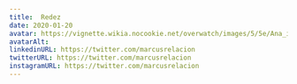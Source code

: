 ```yaml
---
title:  Redez
date: 2020-01-20
avatar: https://vignette.wikia.nocookie.net/overwatch/images/5/5e/Ana_icon.png/revision/latest/scale-to-width-down/95?cb=20180308025214
avatarAlt:
linkedinURL: https://twitter.com/marcusrelacion
twitterURL: https://twitter.com/marcusrelacion
instagramURL: https://twitter.com/marcusrelacion
---
```

